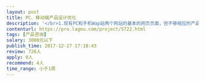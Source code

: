 ```yaml
---                
layout: post       
title: PC、移动端产品设计优化           
description: '</br>1.现有PC和手机Wap站两个网站的基本的网页页面，但不够相应的产品逻辑思维，需要根据产品业务属性进行产品设计深度的整体优化</br>2.根据现有的行业属性规划匹配的微信公众号后台产品设计和小程序的产品页面设</br>3.已寻找搞合作专家请通过项目发布</br>'     
contenturl: https://pro.lagou.com/project/5722.html      
tags: [产品咨询]            
salary: 3000元以下          
publish_time: 2017-12-27 17:18:43         
review: 726人                   
apply: 0人                   
recommend: 4人                   
time_range: 小于1周              
---                 
```

